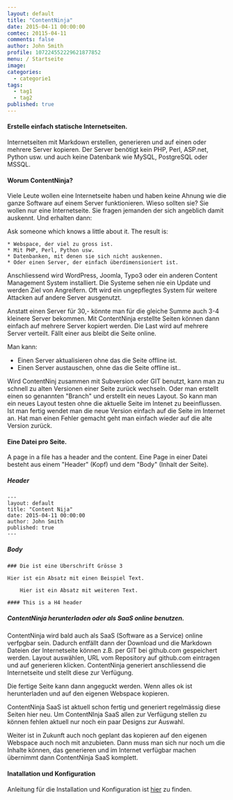 ```yaml
---
layout: default
title: "ContentNinja"
date: 2015-04-11 00:00:00
comtec: 20115-04-11
comments: false
author: John Smith
profile: 107224552229621877852
menu: / Startseite
image: 
categories: 
  - categorie1
tags:
  - tag1
  - tag2
published: true
---
```


#### Erstelle einfach statische Internetseiten. 

Internetseiten mit Markdown erstellen, generieren und auf einen oder mehrere Server kopieren. 
Der Server benötigt kein PHP, Perl, ASP.net, Python usw. und auch keine Datenbank wie MySQL, PostgreSQL oder MSSQL. 

#### Worum ContentNinja?

Viele Leute wollen eine Internetseite haben und haben keine Ahnung wie die ganze Software auf einem Server funktionieren. 
Wieso sollten sie? Sie wollen nur eine Internetseite. 
Sie fragen jemanden der sich angeblich damit auskennt. Und erhalten dann: 

Ask someone which knows a little about it. The result is:

	* Webspace, der viel zu gross ist. 
	* Mit PHP, Perl, Python usw. 
	* Datenbanken, mit denen sie sich nicht auskennen. 
	* Oder einen Server, der einfach überdimensioniert ist. 

Anschliessend wird WordPress, Joomla, Typo3 oder ein anderen Content Management System installiert. 
Die Systeme sehen nie ein Update und werden Ziel von Angreifern. Oft wird ein ungepflegtes System für weitere Attacken auf andere Server ausgenutzt.

Anstatt einen Server für 30,- könnte man für die gleiche Summe auch 3-4 kleinere Server bekommen. 
Mit ContentNinja erstellte Seiten können dann einfach auf mehrere Server kopiert werden. 
Die Last wird auf mehrere Server verteilt. Fällt einer aus bleibt die Seite online. 

Man kann: 

  * Einen Server aktualisieren ohne das die Seite offline ist.
  * Einen Server austauschen, ohne das die Seite offline ist..

Wird ContentNinj zusammen mit Subversion oder GIT benutzt, kann man zu schnell zu alten Versionen einer Seite zurück wechseln. 
Oder man erstellt einen so genannten "Branch" und erstellt ein neues Layout. So kann man ein neues Layout testen ohne die aktuelle Seite im Intenet zu beeinflussen. 
Ist man fertig wendet man die neue Version einfach auf die Seite im Internet an. Hat man einen Fehler gemacht geht man einfach wieder auf die alte Version zurück.


#### Eine Datei pro Seite. 

A page in a file has a header and the content.
Eine Page in einer Datei besteht aus einem "Header" (Kopf) und dem "Body" (Inhalt der Seite).


##### Header

    ---
    layout: default
    title: "Content Nija"
    date: 2015-04-11 00:00:00
    author: John Smith
    published: true
    ---

##### Body 


    ### Die ist eine Überschrift Grösse 3
		
    Hier ist ein Absatz mit einen Beispiel Text. 
    
		Hier ist ein Absatz mit weiteren Text. 
    
    #### This is a H4 header 


##### ContentNinja herunterladen oder als SaaS online benutzen.

ContentNinja wird bald auch als SaaS (Software as a Service) online verfpgbar sein. 
Dadurch entfällt dann der Download und die Markdown Dateien der Internetseite können z.B. per GIT bei github.com gespeichert werden. 
Layout auswählen, URL vom Repository auf github.com eintragen und auf generieren klicken. 
ContentNinja generiert anschliessend die Internetseite und stellt diese zur Verfügung. 

Die fertige Seite kann dann angeguckt werden. Wenn alles ok ist herunterladen und auf den eigenen Webspace kopieren. 

ContentNinja SaaS ist aktuell schon fertig und generiert regelmässig diese Seiten hier neu. 
Um ContentNInja SaaS allen zur Verfügung stellen zu können fehlen aktuell nur noch ein paar Designs zur Auswahl. 

Weiter ist in Zukunft auch noch geplant das kopieren auf den eigenen Webspace auch noch mit anzubieten. 
Dann muss man sich nur noch um die Inhalte können, das generieren und im Internet verfügbar machen übernimmt dann ContentNinja SaaS komplett. 

#### Inatallation und Konfiguration

Anleitung für die Installation und Konfiguration ist [hier](/installation/) zu finden.


